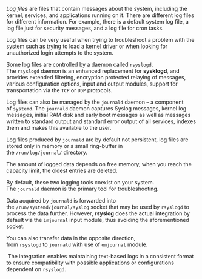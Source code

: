 
_Log files_ are files that contain messages about the system, including the kernel, services, and applications running on it. There are different log files for different information. For example, there is a default system log file, a log file just for security messages, and a log file for cron tasks.

Log files can be very useful when trying to troubleshoot a problem with the system such as trying to load a kernel driver or when looking for unauthorized login attempts to the system.

Some log files are controlled by a daemon called `rsyslogd`. The `rsyslogd` daemon is an enhanced replacement for **sysklogd**, and provides extended filtering, encryption protected relaying of messages, various configuration options, input and output modules, support for transportation via the `TCP` or `UDP` protocols.

Log files can also be managed by the `journald` daemon – a component of `systemd`. The `journald` daemon captures Syslog messages, kernel log messages, initial RAM disk and early boot messages as well as messages written to standard output and standard error output of all services, indexes them and makes this available to the user.

Log files produced by `journald` are by default not persistent, log files are stored only in memory or a small ring-buffer in the `/run/log/journal/` directory.

The amount of logged data depends on free memory, when you reach the capacity limit, the oldest entries are deleted.

By default, these two logging tools coexist on your system. The `journald` daemon is the primary tool for troubleshooting.

Data acquired by `journald` is forwarded into the `/run/systemd/journal/syslog` socket that may be used by `rsyslogd` to process the data further. However, **rsyslog** does the actual integration by default via the `imjournal` input module, thus avoiding the aforementioned socket.

You can also transfer data in the opposite direction, from `rsyslogd` to `journald` with use of `omjournal` module.

 The integration enables maintaining text-based logs in a consistent format to ensure compatibility with possible applications or configurations dependent on `rsyslogd`.



